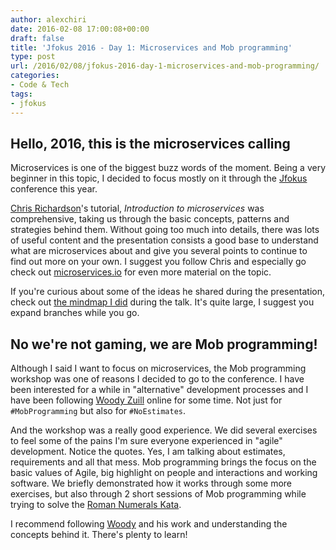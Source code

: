 ```yaml
---
author: alexchiri
date: 2016-02-08 17:00:08+00:00
draft: false
title: 'Jfokus 2016 - Day 1: Microservices and Mob programming'
type: post
url: /2016/02/08/jfokus-2016-day-1-microservices-and-mob-programming/
categories:
- Code & Tech
tags:
- jfokus
---
```


## Hello, 2016, this is the microservices calling


Microservices is one of the biggest buzz words of the moment. Being a very beginner in this topic, I decided to focus mostly on it through the [Jfokus](http://jfokus.se) conference this year.

[Chris Richardson](https://twitter.com/crichardson)'s tutorial, _Introduction to microservices_ was comprehensive, taking us through the basic concepts, patterns and strategies behind them. Without going too much into details, there was lots of useful content and the presentation consists a good base to understand what are microservices about and give you several points to continue to find out more on your own. I suggest you follow Chris and especially go check out [microservices.io](http://microservices.io/) for even more material on the topic.

If you're curious about some of the ideas he shared during the presentation, check out [the mindmap I did](https://mm.tt/647630949?t=HSTn9Fvvas) during the talk. It's quite large, I suggest you expand branches while you go.


## No we're not gaming, we are Mob programming!


Although I said I want to focus on microservices, the Mob programming workshop was one of reasons I decided to go to the conference. I have been interested for a while in "alternative" development processes and I have been following [Woody Zuill](https://twitter.com/WoodyZuill) online for some time. Not just for `#MobProgramming` but also for `#NoEstimates`.

And the workshop was a really good experience. We did several exercises to feel some of the pains I'm sure everyone experienced in "agile" development. Notice the quotes. Yes, I am talking about estimates, requirements and all that mess. Mob programming brings the focus on the basic values of Agile, big highlight on people and interactions and working software. We briefly demonstrated how it works through some more exercises, but also through 2 short sessions of Mob programming while trying to solve the [Roman Numerals Kata](http://codingdojo.org/cgi-bin/index.pl?KataRomanNumerals).

I recommend following [Woody](https://twitter.com/WoodyZuill) and his work and understanding the concepts behind it. There's plenty to learn!
